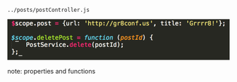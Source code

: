 `../posts/postController.js`

![Scope Code](/img/code-scope-1.png)

note:
    properties and functions
